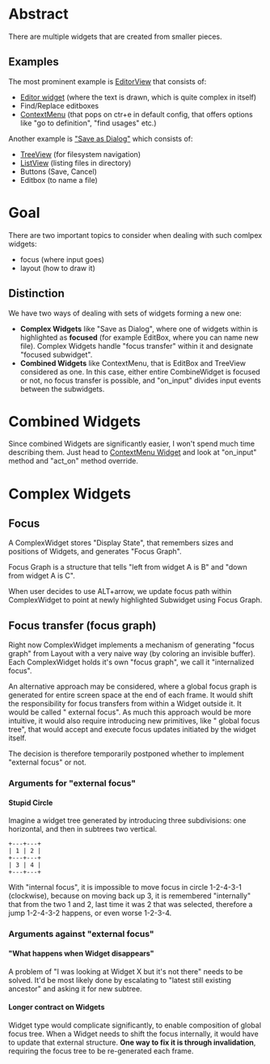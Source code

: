 # Abstract

There are multiple widgets that are created from smaller pieces.

## Examples

The most prominent example is [EditorView](../../src/widgets/editor_view/editor_view.rs) that consists of:

- [Editor widget](../../src/widgets/editor_widget/editor_widget.rs) (where the text is drawn, which is quite complex in
  itself)
- Find/Replace editboxes
- [ContextMenu](../../src/widgets/context_menu/widget.rs) (that pops on ctr+e in default config, that offers options
  like "go to definition", "find usages" etc.)

Another example is ["Save as Dialog"](../../src/widgets/save_file_dialog/save_file_dialog.rs) which consists of:

- [TreeView](../../src/widgets/tree_view/tree_view.rs) (for filesystem navigation)
- [ListView](../../src/widgets/list_widget/list_widget.rs) (listing files in directory)
- Buttons (Save, Cancel)
- Editbox (to name a file)

# Goal

There are two important topics to consider when dealing with such comlpex widgets:

- focus (where input goes)
- layout (how to draw it)

## Distinction

We have two ways of dealing with sets of widgets forming a new one:

- **Complex Widgets** like "Save as Dialog", where one of widgets within is highlighted as **focused** (for example
  EditBox, where you can name new file). Complex Widgets handle "focus transfer" within it and designate "focused
  subwidget".
- **Combined Widgets** like ContextMenu, that is EditBox and TreeView considered as one. In this case, either entire
  CombineWidget is focused or not, no focus transfer is possible, and "on_input" divides input events between the
  subwidgets.

# Combined Widgets

Since combined Widgets are significantly easier, I won't spend much time describing them. Just head
to [ContextMenu Widget](../../src/widgets/context_menu/widget.rs) and look at "on_input" method and "act_on" method
override.

# Complex Widgets

## Focus

A ComplexWidget stores "Display State", that remembers sizes and positions of Widgets, and generates "Focus Graph".

Focus Graph is a structure that tells "left from widget A is B" and "down from widget A is C".

When user decides to use ALT+arrow, we update focus path within ComplexWidget to point at newly highlighted Subwidget
using Focus Graph.

## Focus transfer (focus graph)

Right now ComplexWidget implements a mechanism of generating "focus graph" from Layout with a very naive way (by
coloring an invisible buffer). Each ComplexWidget holds it's own "focus graph", we call it "internalized focus".

An alternative approach may be considered, where a global focus graph is generated for entire screen space at the end of
each frame. It would shift the responsibility for focus transfers from within a Widget outside it. It would be called "
external focus". As much this approach would be more intuitive, it would also require introducing new primitives, like "
global focus tree", that would accept and execute focus updates initiated by the widget itself.

The decision is therefore temporarily postponed whether to implement "external focus" or not.

### Arguments for "external focus"

#### Stupid Circle

Imagine a widget tree generated by introducing three subdivisions: one horizontal, and then in subtrees two vertical.

```
+---+---+
| 1 | 2 |
+---+---+
| 3 | 4 |
+---+---+
```

With "internal focus", it is impossible to move focus in circle 1-2-4-3-1 (clockwise), because on moving back up 3, it
is remembered "internally" that from the two 1 and 2, last time it was 2 that was selected, therefore a jump 1-2-4-3-2
happens, or even worse 1-2-3-4.

### Arguments against "external focus"

#### "What happens when Widget disappears"

A problem of "I was looking at Widget X but it's not there" needs to be solved. It'd be most likely done by escalating
to "latest still existing ancestor" and asking it for new subtree.

#### Longer contract on Widgets

Widget type would complicate significantly, to enable composition of global focus tree. When a Widget needs to shift the
focus internally, it would have to update that external structure. **One way to fix it is through invalidation**,
requiring the focus tree to be re-generated each frame.
